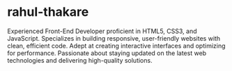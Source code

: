 # rahul-thakare
Experienced Front-End Developer proficient in HTML5, CSS3, and JavaScript. Specializes in building responsive, user-friendly websites with clean, efficient code. Adept at creating interactive interfaces and optimizing for performance. Passionate about staying updated on the latest web technologies and delivering high-quality solutions.

